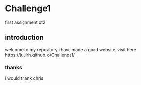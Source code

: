 # Challenge1
 first assignment xt2
## introduction
welcome to my repository.i have made a good website, visit here https://juulrh.github.io/Challenge1/

### thanks
i would thank chris
